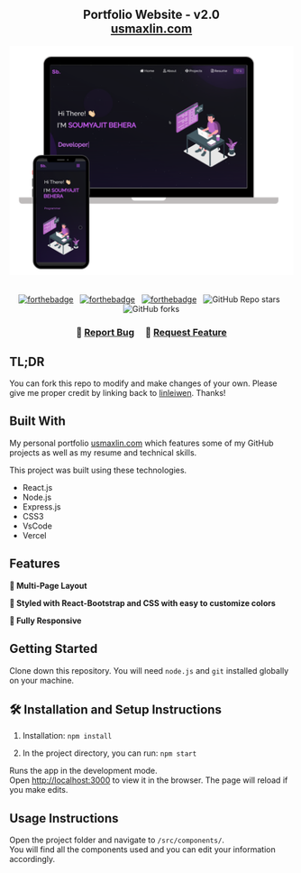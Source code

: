 <h2 align="center">
  Portfolio Website - v2.0<br/>
  <a href="https://usmaxlin.com/" target="_blank">usmaxlin.com</a>
</h2>
<div align="center">
  <img alt="Demo" src="./Images/readme-img1.png" />
</div>

<br/>

<center>

[![forthebadge](https://forthebadge.com/images/badges/built-with-love.svg)](https://forthebadge.com) &nbsp;
[![forthebadge](https://forthebadge.com/images/badges/made-with-javascript.svg)](https://forthebadge.com) &nbsp;
[![forthebadge](https://forthebadge.com/images/badges/open-source.svg)](https://forthebadge.com) &nbsp;
![GitHub Repo stars](https://img.shields.io/github/stars/linleiwen/Portfolio?color=red&logo=github&style=for-the-badge) &nbsp;
![GitHub forks](https://img.shields.io/github/forks/linleiwen/Portfolio?color=red&logo=github&style=for-the-badge)

</center>

<h3 align="center">
    🔹
    <a href="https://github.com/linleiwen/issues">Report Bug</a> &nbsp; &nbsp;
    🔹
    <a href="https://github.com/linleiwen/issues">Request Feature</a>
</h3>

## TL;DR

You can fork this repo to modify and make changes of your own. Please give me proper credit by linking back to [linleiwen](https://github.com/linleiwen). Thanks!

## Built With

My personal portfolio <a href="https://usmaxlin.com/" target="_blank">usmaxlin.com</a> which features some of my GitHub projects as well as my resume and technical skills.<br/>

This project was built using these technologies.

- React.js
- Node.js
- Express.js
- CSS3
- VsCode
- Vercel

## Features

**📖 Multi-Page Layout**

**🎨 Styled with React-Bootstrap and CSS with easy to customize colors**

**📱 Fully Responsive**

## Getting Started

Clone down this repository. You will need `node.js` and `git` installed globally on your machine.

## 🛠 Installation and Setup Instructions

1. Installation: `npm install`

2. In the project directory, you can run: `npm start`

Runs the app in the development mode.\
Open [http://localhost:3000](http://localhost:3000) to view it in the browser.
The page will reload if you make edits.

## Usage Instructions

Open the project folder and navigate to `/src/components/`. <br/>
You will find all the components used and you can edit your information accordingly.
